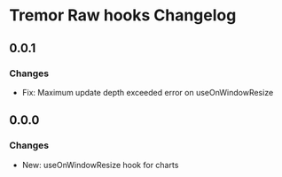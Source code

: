 # Tremor Raw hooks Changelog

## 0.0.1

### Changes

- Fix: Maximum update depth exceeded error on useOnWindowResize

## 0.0.0

### Changes

- New: useOnWindowResize hook for charts
